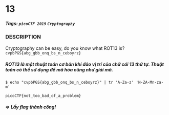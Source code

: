 # 13
##### Tags: `picoCTF 2019` `Cryptography`
### DESCRIPTION
Cryptography can be easy, do you know what ROT13 is? `cvpbPGS{abg_gbb_onq_bs_n_ceboyrz}`
##### ROT13 là một thuật toán cơ bản khi đảo vị trí của chữ cái 13 thứ tự. Thuật toán có thể sử dụng để mã hóa cũng như giải mã.
```
$ echo "cvpbPGS{abg_gbb_onq_bs_n_ceboyrz}" | tr 'A-Za-z' 'N-ZA-Mn-za-m' 

picoCTF{not_too_bad_of_a_problem}
```
##### => Lấy flag thành công!
